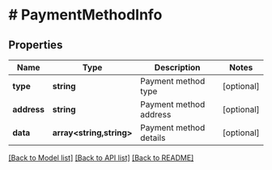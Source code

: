 # # PaymentMethodInfo

## Properties

Name | Type | Description | Notes
------------ | ------------- | ------------- | -------------
**type** | **string** | Payment method type | [optional]
**address** | **string** | Payment method address | [optional]
**data** | **array<string,string>** | Payment method details | [optional]

[[Back to Model list]](../../README.md#models) [[Back to API list]](../../README.md#endpoints) [[Back to README]](../../README.md)
